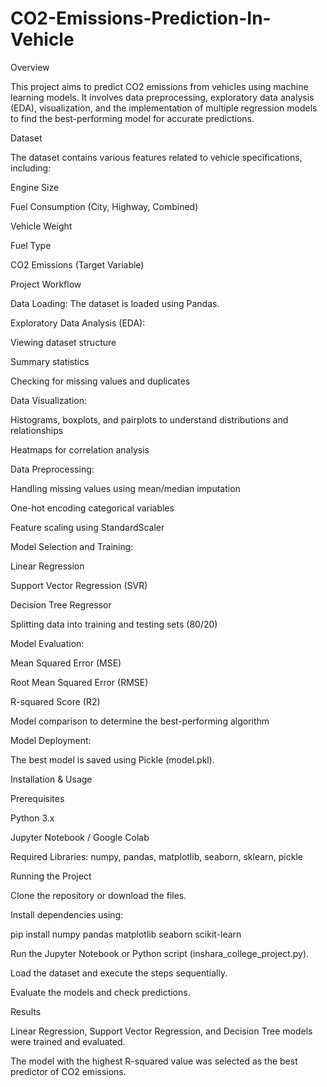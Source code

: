 # CO2-Emissions-Prediction-In-Vehicle
Overview

This project aims to predict CO2 emissions from vehicles using machine learning models. It involves data preprocessing, exploratory data analysis (EDA), visualization, and the implementation of multiple regression models to find the best-performing model for accurate predictions.

Dataset

The dataset contains various features related to vehicle specifications, including:

Engine Size

Fuel Consumption (City, Highway, Combined)

Vehicle Weight

Fuel Type

CO2 Emissions (Target Variable)

Project Workflow

Data Loading: The dataset is loaded using Pandas.

Exploratory Data Analysis (EDA):

Viewing dataset structure

Summary statistics

Checking for missing values and duplicates

Data Visualization:

Histograms, boxplots, and pairplots to understand distributions and relationships

Heatmaps for correlation analysis

Data Preprocessing:

Handling missing values using mean/median imputation

One-hot encoding categorical variables

Feature scaling using StandardScaler

Model Selection and Training:

Linear Regression

Support Vector Regression (SVR)

Decision Tree Regressor

Splitting data into training and testing sets (80/20)

Model Evaluation:

Mean Squared Error (MSE)

Root Mean Squared Error (RMSE)

R-squared Score (R2)

Model comparison to determine the best-performing algorithm

Model Deployment:

The best model is saved using Pickle (model.pkl).

Installation & Usage

Prerequisites

Python 3.x

Jupyter Notebook / Google Colab

Required Libraries: numpy, pandas, matplotlib, seaborn, sklearn, pickle

Running the Project

Clone the repository or download the files.

Install dependencies using:

pip install numpy pandas matplotlib seaborn scikit-learn

Run the Jupyter Notebook or Python script (inshara_college_project.py).

Load the dataset and execute the steps sequentially.

Evaluate the models and check predictions.

Results

Linear Regression, Support Vector Regression, and Decision Tree models were trained and evaluated.

The model with the highest R-squared value was selected as the best predictor of CO2 emissions.

